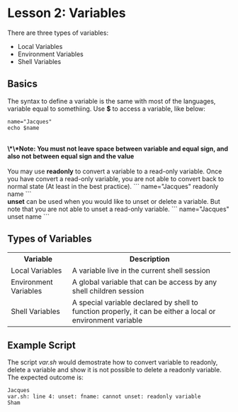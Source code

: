 # Lesson 2: Variables
There are three types of variables:
<ul>
	<li>Local Variables</li>
	<li>Environment Variables</li>
	<li>Shell Variables</li>
</ul>

## Basics
The syntax to define a variable is the same with most of the languages, variable equal to somethiing. Use <b>$</b> to access a variable, like below:

```
name="Jacques"
echo $name
```
<br>
<b>\*\*Note: You must not leave space between variable and equal sign, and also not between equal sign and the value</b>
<br><br>
You may use <b>readonly</b> to convert a variable to a read-only variable. Once you have convert a read-only variable, you are not able to convert back to normal state (At least in the best practice).
```
name="Jacques"
readonly name
```
<br>
<b>unset</b> can be used when you would like to unset or delete a variable. But note that you are not able to unset a read-only variable.
```
name="Jacques"
unset name
```

## Types of Variables
<table>
	<tr>
		<th>Variable</th>
		<th>Description</th>
	</tr>
	<tr>
		<td>Local Variables</td>
		<td>A variable live in the current shell session</td>
	</tr>
	<tr>
		<td>Environment Variables</td>
		<td>A global variable that can be access by any shell children session</td>
	</tr>
	<tr>
		<td>Shell Variables</td>
		<td>A special variable declared by shell to function properly, it can be either a local or environment variable</td>
	</tr>
</table>

## Example Script
The script <i>var.sh</i> would demostrate how to convert variable to readonly, delete a variable and show it is not possible to delete a readonly variable. The expected outcome is:
```
Jacques
var.sh: line 4: unset: fname: cannot unset: readonly variable
Sham

```
